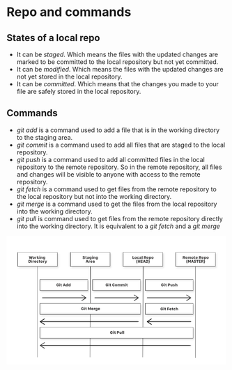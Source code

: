 # Repo and commands

## States of a local repo

*  It can be *staged*. Which means the files with the updated changes are marked to be committed to the local repository but not yet committed.
*  It can be *modified*. Which means the files with the updated changes are not yet stored in the local repository.
*  It can be *committed*. Which means that the changes you made to your file are safely stored in the local repository.

## Commands

*  *git add* is a command used to add a file that is in the working directory to the staging area.
*  *git commit* is a command used to add all files that are staged to the local repository.
*  *git push* is a command used to add all committed files in the local repository to the remote repository. So in the remote repository, all files and changes will be visible to anyone with access to the remote repository.
*  *git fetch* is a command used to get files from the remote repository to the local repository but not into the working directory.
*  *git merge* is a command used to get the files from the local repository into the working directory.
*  *git pull* is command used to get files from the remote repository directly into the working directory. It is equivalent to a *git fetch* and a *git merge*

<img src="./img/git.png"/>
